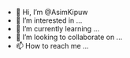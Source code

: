 - 👋 Hi, I’m @AsimKipuw
- 👀 I’m interested in ...
- 🌱 I’m currently learning ...
- 💞️ I’m looking to collaborate on ...
- 📫 How to reach me ...

<!---
AsimKipuw/AsimKipuw is a ✨ special ✨ repository because its `README.md` (this file) appears on your GitHub profile.
You can click the Preview link to take a look at your changes.
--->
